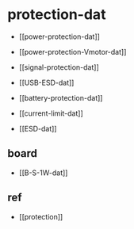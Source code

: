 
# protection-dat

- [[power-protection-dat]] 

- [[power-protection-Vmotor-dat]]


- [[signal-protection-dat]]

- [[USB-ESD-dat]]

- [[battery-protection-dat]]

- [[current-limit-dat]]

- [[ESD-dat]]




## board 

- [[B-S-1W-dat]]

## ref 


- [[protection]]